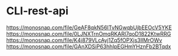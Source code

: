 # CLI-rest-api

https://monosnap.com/file/GeAF8qkN56ITvNGwqbUjbEEOcV5YKE
https://monosnap.com/file/0LJNXTrnOmqRKARl7qoD1822KtwRRG
https://monosnap.com/file/K4i879VLcAyj1Zq5fOPXjs3lIMrOWv
https://monosnap.com/file/GAnXDSiP63hhIpEGHmYHznFb2BTqdx
